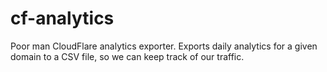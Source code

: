 # cf-analytics

Poor man CloudFlare analytics exporter. Exports daily analytics for a given domain to a CSV file, so we can keep track of our traffic.

